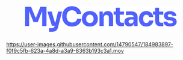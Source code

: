 <h2 align="center">
  <img src="https://raw.githubusercontent.com/leo-pro/mycontacts/d961f69dd2a6024d3dc87887fc3f3845bc14c354/frontend/src/assets/images/logo-dark.svg">
</h2>

https://user-images.githubusercontent.com/14790547/184983897-f0f9c5fb-623a-4a8d-a3a9-8363b193c3a1.mov
